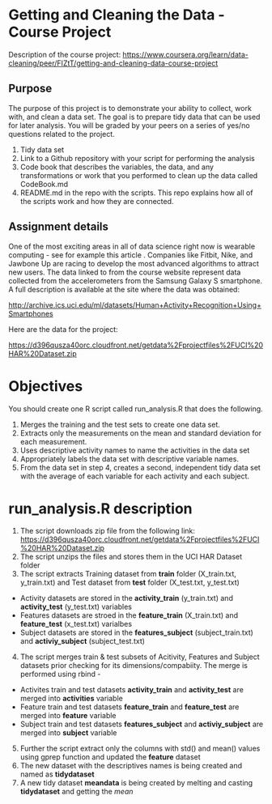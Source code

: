 # Getting and Cleaning the Data - Course Project

Description of the course project: https://www.coursera.org/learn/data-cleaning/peer/FIZtT/getting-and-cleaning-data-course-project

## Purpose 
The purpose of this project is to demonstrate your ability to collect, work with, and clean a data set. The goal is to prepare tidy data that can be used for later analysis. You will be graded by your peers on a series of yes/no questions related to the project. 

1. Tidy data set   
2. Link to a Github repository with your script for performing the analysis 
3. Code book that describes the variables, the data, and any transformations or work that you performed to clean up the data called CodeBook.md 
4. README.md in the repo with the scripts. This repo explains how all of the scripts work and how they are connected.

## Assignment details
One of the most exciting areas in all of data science right now is wearable computing - see for example this article . Companies like Fitbit, Nike, and Jawbone Up are racing to develop the most advanced algorithms to attract new users. The data linked to from the course website represent data collected from the accelerometers from the Samsung Galaxy S smartphone. A full description is available at the site where the data was obtained:

http://archive.ics.uci.edu/ml/datasets/Human+Activity+Recognition+Using+Smartphones

Here are the data for the project:

https://d396qusza40orc.cloudfront.net/getdata%2Fprojectfiles%2FUCI%20HAR%20Dataset.zip

# Objectives 
You should create one R script called run_analysis.R that does the following.

1. Merges the training and the test sets to create one data set.
2. Extracts only the measurements on the mean and standard deviation for each measurement.
3. Uses descriptive activity names to name the activities in the data set
4. Appropriately labels the data set with descriptive variable names.
5. From the data set in step 4, creates a second, independent tidy data set with the average of each variable for each activity and each subject.


# **run_analysis.R** description 

1. The script downloads zip file from the following link: https://d396qusza40orc.cloudfront.net/getdata%2Fprojectfiles%2FUCI%20HAR%20Dataset.zip
2. The script unzips the files and stores them in the UCI HAR Dataset folder 
3. The script extracts Training dataset from **train** folder (X_train.txt, y_train.txt) and Test dataset from **test** folder (X_test.txt, y_test.txt)

  * Activity datasets are stored in the **activity_train** (y_train.txt) and **activity_test** (y_test.txt) variables
  * Features datasets are stroed in the **feature_train** (X_train.txt) and **feature_test** (x_test.txt) varialbes
  * Subject datasets are stored in the **features_subject** (subject_train.txt) and **activiy_subject** (subject_test.txt)

4. The script merges train & test subsets of Acitivity, Features and Subject datasets prior checking for its dimensions/compabiity. The merge is performed using rbind -  

  * Activites train and test datasets **activity_train** and **activity_test** are merged into **activities** variable 
  * Feature train and test datasets **feature_train** and **feature_test** are merged into **feature** variable
  * Subject train and test datasets **features_subject** and **activiy_subject** are merged into **subject** variable
5. Further the script extract only the columns with std() and mean() values using gprep function and updated the **feature** dataset
6. The new dataset with the descriptives names is being created and named as **tidydataset**
7. A new tidy dataset **meandata** is being created by melting and casting **tidydataset** and getting the _mean_ 


